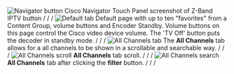 ![Navigator button](https://github.com/vtjoeh/z-band-iptv/assets/16569532/14ed3f8d-7b88-4ea0-8475-76e1b3872a9b)
Cisco Navigator Touch Panel screenshot of Z-Band IPTV button
/
/
/
![Default tab](https://github.com/vtjoeh/z-band-iptv/assets/16569532/a835582e-1cdb-4cd9-96e6-f33d627dcfc5)
Default page with up to ten "favorites" from a Content Group, volume buttons and Encoder Standby. 
Volume buttons on this page control the Cisco video device volume.  The 'TV Off' button puts the decoder in standby mode. 
/
/
/
![All Channels tab](https://github.com/vtjoeh/z-band-iptv/assets/16569532/f09575a6-1482-45fa-b887-b5bfca20a5e7)
The **All Channels** tab allows for a all channels to be shown in a scrollable and searchable way. 
/
/
/
![All Channels scroll](https://github.com/vtjoeh/z-band-iptv/assets/16569532/bfcccf4d-b5b4-4e1d-a2dd-4b96fd350fed)
**All Channels** tab scroll. 
/
/
/
![All Channels search](https://github.com/vtjoeh/z-band-iptv/assets/16569532/26d31dfd-5b52-415f-8a5f-9dc5cda1dc5b)
**All Channels** tab after clicking the **filter** button. 
/
/
/




